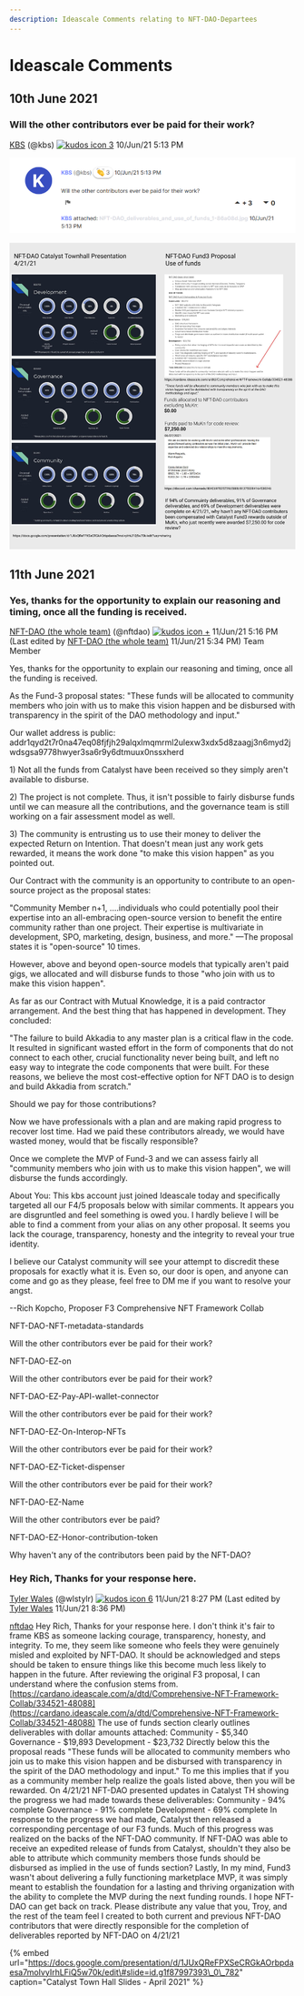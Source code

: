 ```yaml
---
description: Ideascale Comments relating to NFT-DAO-Departees
---
```


# Ideascale Comments

## 10th June 2021

### Will the other contributors ever be paid for their work?

 [KBS](https://cardano.ideascale.com/a/member/KBS/3092763-48088) \(@kbs\) [![kudos icon](https://cardano.ideascale.com/images/unified/v3/kudos/regular.png) 3](https://cardano.ideascale.com/a/kudos/give/comment/359506) 10/Jun/21 5:13 PM

![Will the other contributors ever be paid for their work?](../.gitbook/assets/2021-07-18-5-.png)

![NFT-DAO deliverables and use of funds](../.gitbook/assets/nft-dao_deliverables_and_use_of_funds_1-86a08d.jpg)

## 11th June 2021

### Yes, thanks for the opportunity to explain our reasoning and timing, once all the funding is received.

 [NFT-DAO \(the whole team\)](https://cardano.ideascale.com/a/member/NFT-DAO-%28the-whole-team%29/3071109-48088) \(@nftdao\) [![kudos icon](https://cardano.ideascale.com/images/unified/v3/kudos/regular.png) +](https://cardano.ideascale.com/a/kudos/give/comment/359644) 11/Jun/21 5:16 PM \(Last edited by [NFT-DAO \(the whole team\)](https://cardano.ideascale.com/a/member/NFT-DAO-%28the-whole-team%29/3071109-48088) 11/Jun/21 5:34 PM\) Team Member

Yes, thanks for the opportunity to explain our reasoning and timing, once all the funding is received.

As the Fund-3 proposal states: "These funds will be allocated to community members who join with us to make this vision happen and be disbursed with transparency in the spirit of the DAO methodology and input."

Our wallet address is public: addr1qyd2t7r0na47eq08fjfjh29alqxlmqmrml2ulexw3xdx5d8zaagj3n6myd2jwdsgsa9778hwyer3sa6r9y6dtmuux0nssxherd

1\) Not all the funds from Catalyst have been received so they simply aren't available to disburse.

2\) The project is not complete. Thus, it isn't possible to fairly disburse funds until we can measure all the contributions, and the governance team is still working on a fair assessment model as well.

3\) The community is entrusting us to use their money to deliver the expected Return on Intention. That doesn't mean just any work gets rewarded, it means the work done "to make this vision happen" as you pointed out.

Our Contract with the community is an opportunity to contribute to an open-source project as the proposal states:

"Community Member n+1, ….individuals who could potentially pool their expertise into an all-embracing open-source version to benefit the entire community rather than one project. Their expertise is multivariate in development, SPO, marketing, design, business, and more." —The proposal states it is "open-source" 10 times.

However, above and beyond open-source models that typically aren't paid gigs, we allocated and will disburse funds to those "who join with us to make this vision happen".

As far as our Contract with Mutual Knowledge, it is a paid contractor arrangement. And the best thing that has happened in development. They concluded:

"The failure to build Akkadia to any master plan is a critical flaw in the code. It resulted in significant wasted effort in the form of components that do not connect to each other, crucial functionality never being built, and left no easy way to integrate the code components that were built. For these reasons, we believe the most cost-effective option for NFT DAO is to design and build Akkadia from scratch."

Should we pay for those contributions?

Now we have professionals with a plan and are making rapid progress to recover lost time. Had we paid these contributors already, we would have wasted money, would that be fiscally responsible?

Once we complete the MVP of Fund-3 and we can assess fairly all "community members who join with us to make this vision happen", we will disburse the funds accordingly.

About You: This kbs account just joined Ideascale today and specifically targeted all our F4/5 proposals below with similar comments. It appears you are disgruntled and feel something is owed you. I hardly believe I will be able to find a comment from your alias on any other proposal. It seems you lack the courage, transparency, honesty and the integrity to reveal your true identity.

I believe our Catalyst community will see your attempt to discredit these proposals for exactly what it is. Even so, our door is open, and anyone can come and go as they please, feel free to DM me if you want to resolve your angst.

--Rich Kopcho, Proposer F3 Comprehensive NFT Framework Collab

NFT-DAO-NFT-metadata-standards

Will the other contributors ever be paid for their work?

NFT-DAO-EZ-on

Will the other contributors ever be paid for their work?

NFT-DAO-EZ-Pay-API-wallet-connector

Will the other contributors ever be paid for their work?

NFT-DAO-EZ-On-Interop-NFTs

Will the other contributors ever be paid for their work?

NFT-DAO-EZ-Ticket-dispenser

Will the other contributors ever be paid for their work?

NFT-DAO-EZ-Name

Will the other contributors ever be paid?

NFT-DAO-EZ-Honor-contribution-token

Why haven't any of the contributors been paid by the NFT-DAO?

### Hey Rich, Thanks for your response here.

[Tyler Wales](https://cardano.ideascale.com/a/member/Tyler-Wales/3056017-48088) \(@wlstylr\) [![kudos icon](https://cardano.ideascale.com/images/unified/v3/kudos/regular.png) 6](https://cardano.ideascale.com/a/kudos/give/comment/359666) 11/Jun/21 8:27 PM \(Last edited by [Tyler Wales](https://cardano.ideascale.com/a/member/Tyler-Wales/3056017-48088) 11/Jun/21 8:36 PM\)

[nftdao](https://cardano.ideascale.com/a/member/3071109-48088)  Hey Rich, Thanks for your response here. I don't think it's fair to frame KBS as someone lacking courage, transparency, honesty, and integrity. To me, they seem like someone who feels they were genuinely misled and exploited by NFT-DAO. It should be acknowledged and steps should be taken to ensure things like this become much less likely to happen in the future. After reviewing the original F3 proposal, I can understand where the confusion stems from. [https://cardano.ideascale.com/a/dtd/Comprehensive-NFT-Framework-Collab/334521-48088](https://cardano.ideascale.com/a/dtd/Comprehensive-NFT-Framework-Collab/334521-48088) The use of funds section clearly outlines deliverables with dollar amounts attached: Community - $5,340 Governance - $19,893 Development - $23,732 Directly below this the proposal reads "These funds will be allocated to community members who join us to make this vision happen and be disbursed with transparency in the spirit of the DAO methodology and input." To me this implies that if you as a community member help realize the goals listed above, then you will be rewarded. On 4/21/21 NFT-DAO presented updates in Catalyst TH showing the progress we had made towards these deliverables: Community - 94% complete Governance - 91% complete Development - 69% complete In response to the progress we had made, Catalyst then released a corresponding percentage of our F3 funds. Much of this progress was realized on the backs of the NFT-DAO community. If NFT-DAO was able to receive an expedited release of funds from Catalyst, shouldn't they also be able to attribute which community members those funds should be disbursed as implied in the use of funds section? Lastly, In my mind, Fund3 wasn't about delivering a fully functioning marketplace MVP, it was simply meant to establish the foundation for a lasting and thriving organization with the ability to complete the MVP during the next funding rounds. I hope NFT-DAO can get back on track. Please distribute any value that you, Troy, and the rest of the team feel I created to both current and previous NFT-DAO contributors that were directly responsible for the completion of deliverables reported by NFT-DAO on 4/21/21

{% embed url="https://docs.google.com/presentation/d/1JUxQReFPXSeCRGkAOrbpdaesa7moIvyIrhLFiQ5w70k/edit\#slide=id.g1f87997393\_0\_782" caption="Catalyst Town Hall Slides - April 2021" %}







